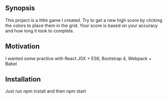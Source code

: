 ## Synopsis

This project is a little game I created. Try to get a new high score by clicking the colors to place them in the grid. 
Your score is based on your accuracy and how long it took to complete.

## Motivation
I wanted some practice with React JSX + ES6, Bootstrap 4, Webpack + Babel

## Installation

Just run npm install and then npm start